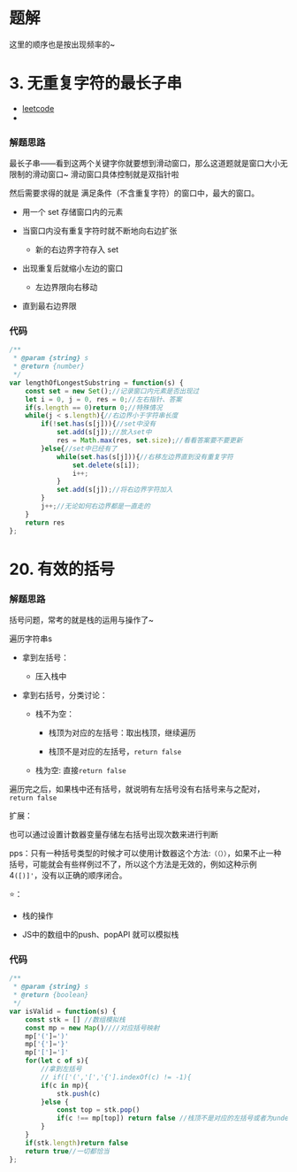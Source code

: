 # 题解

这里的顺序也是按出现频率的~

# 3. 无重复字符的最长子串

- [ leetcode](https://leetcode.cn/problems/longest-substring-without-repeating-characters/)
-

### 解题思路

最长子串——看到这两个关键字你就要想到滑动窗口，那么这道题就是窗口大小无限制的滑动窗口~ 滑动窗口具体控制就是双指针啦

然后需要求得的就是 满足条件（不含重复字符）的窗口中，最大的窗口。

- 用一个 set 存储窗口内的元素
- 当窗口内没有重复字符时就不断地向右边扩张

  - 新的右边界字符存入 set

- 出现重复后就缩小左边的窗口

  - 左边界限向右移动

- 直到最右边界限

### 代码

```javascript
/**
 * @param {string} s
 * @return {number}
 */
var lengthOfLongestSubstring = function(s) {
    const set = new Set();//记录窗口内元素是否出现过
    let i = 0, j = 0, res = 0;//左右指针、答案
    if(s.length == 0)return 0;//特殊情况
    while(j < s.length){//右边界小于字符串长度
        if(!set.has(s[j])){//set中没有
            set.add(s[j]);//放入set中
            res = Math.max(res, set.size);//看看答案要不要更新
        }else{//set中已经有了
            while(set.has(s[j])){//右移左边界直到没有重复字符
                set.delete(s[i]);
                i++;
            }
            set.add(s[j]);//将右边界字符加入
        }
        j++;//无论如何右边界都是一直走的
    }
    return res
};

```



# 20. 有效的括号

### 解题思路

括号问题，常考的就是栈的运用与操作了~

遍历字符串s

- 拿到左括号：
  - 压入栈中

- 拿到右括号，分类讨论：

  - 栈不为空：

    - 栈顶为对应的左括号：取出栈顶，继续遍历

    - 栈顶不是对应的左括号，`return false`

  - 栈为空: 直接`return false`

遍历完之后，如果栈中还有括号，就说明有左括号没有右括号来与之配对，`return false`



扩展：

也可以通过设置计数器变量存储左右括号出现次数来进行判断



pps：只有一种括号类型的时候才可以使用计数器这个方法:`（（））`，如果不止一种括号，可能就会有些样例过不了，所以这个方法是无效的，例如这种示例4`([)]'`，没有以正确的顺序闭合。



⭐：

- 栈的操作

- JS中的数组中的push、popAPI 就可以模拟栈



### 代码



```javascript
/**
 * @param {string} s
 * @return {boolean}
 */
var isValid = function(s) {
    const stk = [] //数组模拟栈
    const mp = new Map()////对应括号映射
    mp['(']=')'
    mp['{']='}'
    mp['[']=']'
    for(let c of s){
        //拿到左括号
        // if(['(','[','{'].indexOf(c) != -1){
        if(c in mp){
            stk.push(c)
        }else {
            const top = stk.pop()
            if(c !== mp[top]) return false //栈顶不是对应的左括号或者为undefined
        }
    }
    if(stk.length)return false
    return true//一切都恰当
};
```
